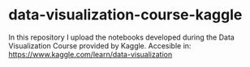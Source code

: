 # data-visualization-course-kaggle
In this repository I upload the notebooks developed during the Data Visualization Course provided by Kaggle. Accesible in: https://www.kaggle.com/learn/data-visualization
